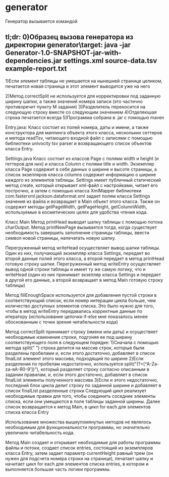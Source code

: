 # generator

Генератор вызывается командой

tl;dr:
0)Образец вызова генератора из директории generator\target:
java -jar Generator-1.0-SNAPSHOT-jar-with-dependencies.jar settings.xml source-data.tsv example-report.txt
--
1)Если элемент таблицы не умешается на нынешней странице целиком, печатается новая страница и этот элемент выводится уже на него

2)Метод correctSplit не используется для корректировки под заданную ширину шапки, а также значений номера записи (это частично противоречит пункту М задания)
3)Разделитель переносится на следующую строку вместе со следующим значением
4)Отделяюшая строка печатается всегда
5)Программа собрана в .jar с помощью maven


 Entry.java:
 Класс состоит из полей номера, даты и имени, а также конструктора для маппинга объекта этого класса, нескольких сеттеров и метода readTsv, читающего входной файл с записями с помощью библиотеки univocity tsv parser и возвращающего список объектов класса Entry.
 
 Settings.java
 Класс состоит из классов Page с полями width и height (и геттеров для них) и класса Column с полями title и width. Экземпляр класса Page содержит в себе данных о ширине и высоте страницы, а список экзепляров класса columns содержит информацию о ширине каждого из элементов таблицы.
 Settings имеет публичный статический метод create, который открывает xml-файл с настройками, читает его построчно, а затем с помощью класса XmlMapper библиотеки com.fasterxml.jackson.dataformat.xml задает полям класса Settings значения из файла и возвращает в Main объект этого класса.
 Также он содержит методы getPageWidth, getPageHeight, getColumnWidth, используемые в косметических целях для удобства чтения кода.
 
Класс Main
  Метод printHead выводит шапку таблицы с помощью потока charOutput.
  Метод printNewPage вызывается тогда, когда существует необходимость завершить заполнение страницы таблицы, ввести символ новой страницы, напечатать новую шапку.
  
  Перегруженный метод writeHead осуществляет вывод шапки таблицы. Один из них, получающий экземпляр класса Settings, передает во второй данные полей этого класса, а второй передает в метод printHead готовую строку шапки.
  Перегруженный метод writeEntry осуществляет вывод одной строки таблицы и имеет ту же самую логику, что и writeHead (один из них принимает экзепляр класса Settings и передает в другой его данные, а второй возвращает в метод Main готовую строку таблицы)
  
  Метод fillEnoughSpace используется для добавления пустой строки в соответствующий список, если номер интерации цикла больше, чем количество доступных элементов списка. Это было нужно для того, чтобы в метод writeEntry передавались корректные данные по итератору (использование цепочки if-else мне показалось менее обоснованным с точки зрения читабельности кода)
  
  Метод correctSplit принимает строку (имени или даты) и осуществяет необходимые изменения строки, подгоняя ее под ширину соответствующего поля в следующем порядке:
    1)Сначала с помощью метода split(" ") строка делится на массив строк, которые были разделены пробелами и, если этого достаточно, добавляет в список finalList элемент этого массива, подходящий по ширине
    2)Если разделения по пробелам недостаточно, используется split("(?=[^A-Za-zа-яА-Я0-9'])"), который разделяет строку согласно описанным в задании правилам, и, если этого достаточно, добавляет в список finalList элементы полученного массива
    3)Если и этого недостаточно, последний блок цикла делит строку по заданной ширине и добавляет в список finalList разделенные строки
  Следующий цикл реализует необходимые правки для того, чтобы соединить соседние элементы списка, если они умещаются в поле таблицы заданной ширины.
  Далее список возвращается к метод Main, в цикл for each для элементов списка класса Entry

  Использование множества вышеупомянутых методов не являлось необходимым для функциональности программы, но значительно увеличило читабельность кода.
  
  Метод Main создает и открывает необходимые для работы программы файлы и потоки, создает список entries, состоящий из экземпляров класса Entry, затем задает параметр currentHeight равный трем (он нужен для подсчета номера строки на странице), печатает шапку и начитает цикл for each для элементов списка entries, в котором и выполняется большая часть логики программы.
  
  


